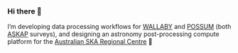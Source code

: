 ### Hi there 👋

I’m developing data processing workflows for [WALLABY](https://www.atnf.csiro.au/research/WALLABY/) and [POSSUM](https://askap.org/possum/) (both [ASKAP](https://www.atnf.csiro.au/projects/askap/index.html) surveys), and designing an astronomy post-processing compute platform for the [Australian SKA Regional Centre](https://aussrc.org/) 🔭

<!--
**axshen/axshen** is a ✨ _special_ ✨ repository because its `README.md` (this file) appears on your GitHub profile.

Here are some ideas to get you started:

- 🔭 I’m currently working on ...
- 🌱 I’m currently learning ...
- 👯 I’m looking to collaborate on ...
- 🤔 I’m looking for help with ...
- 💬 Ask me about ...
- 📫 How to reach me: ...
- 😄 Pronouns: ...
- ⚡ Fun fact: ...
-->
